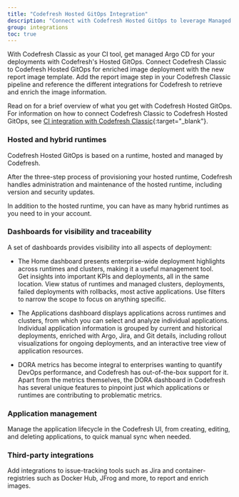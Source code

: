 ```yaml
---
title: "Codefresh Hosted GitOps Integration"
description: "Connect with Codefresh Hosted GitOps to leverage Managed Argo CD"
group: integrations
toc: true
---
```


With Codefresh Classic as your CI tool, get managed Argo CD for your deployments with Codefresh's Hosted GitOps.
Connect Codefresh Classic to Codefresh Hosted GitOps for enriched image deployment with the new report image template.  Add the report image step in your Codefresh Classic pipeline and reference the different integrations for Codefresh to retrieve and enrich the image information. 

Read on for a brief overview of what you get with Codefresh Hosted GitOps. 
For information on how to connect Codefresh Classic to Codefresh Hosted GitOps, see [CI integration with Codefresh Classic](https://codefresh.io/csdp-docs/docs/integrations/ci-integrations/codefresh-classic/){:target="\_blank"}.

### Hosted and hybrid runtimes
Codefresh Hosted GitOps is based on a runtime, hosted and managed by Codefresh.  

After the three-step process of provisioning your hosted runtime, Codefresh handles administration and maintenance of the hosted runtime, including version and security updates.    

In addition to the hosted runtime, you can have as many hybrid runtimes as you need to in your account.

### Dashboards for visibility and traceability

A set of dashboards provides visibility into all aspects of deployment:  

* The Home dashboard presents enterprise-wide deployment highlights across runtimes and clusters, making it a useful management tool.  
  Get insights into important KPIs and deployments,  all in the same location. View status of runtimes and managed clusters, deployments, failed deployments with rollbacks, most active applications.  Use filters to narrow the scope to focus on anything specific.  

* The Applications dashboard displays applications across runtimes and clusters, from which you can select and analyze individual applications.  
  Individual application information is grouped by current and historical deployments, enriched with Argo, Jira, and Git details, including rollout visualizations for ongoing deployments, and an interactive tree view of application resources.


* DORA metrics has become integral to enterprises wanting to quantify DevOps performance, and Codefresh has out-of-the-box support for it.
Apart from the metrics themselves, the DORA dashboard in Codefresh has several unique features to pinpoint just which applications or runtimes are contributing to problematic metrics.  


### Application management

Manage the application lifecycle in the Codefresh UI, from creating, editing, and deleting applications, to quick manual sync when needed.  


### Third-party integrations
Add integrations to issue-tracking tools such as Jira and container-registries such as Docker Hub, JFrog and more, to report and enrich images. 

